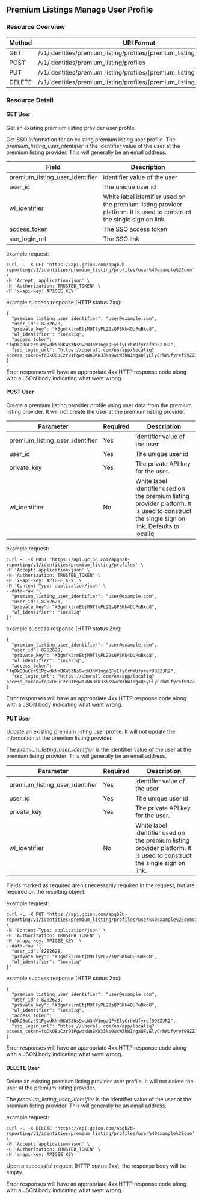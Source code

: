 ## Premium Listings Manage User Profile

### Resource Overview

| Method | URI Format |
|---|---|
| GET | /v1/identities/premium_listing/profiles/[premium_listing_user_identifier]
| POST | /v1/identities/premium_listing/profiles
| PUT | /v1/identities/premium_listing/profiles/[premium_listing_user_identifier]
| DELETE | /v1/identities/premium_listing/profiles/[premium_listing_user_identifier]

### Resource Detail

#### GET User

Get an existing premium listing provider user profile.

Get SSO information for an existing premium listing user profile.  The *premium_listing_user_identifier* is the identifier value of the user at the premium listing provider.  This will generally be an email address.

|Field|Description|
|---|---|
|premium_listing_user_identifier|identifier value of the user|
|user_id|The unique user id|
|wl_identifier|White label identifier used on the premium listing provider platform.  It is used to construct the single sign on link.|
|access_token|The SSO access token|
|sso_login_url|The SSO link|

example request: 

```
curl -L -X GET 'https://api.gcion.com/apgb2b-reporting/v1/identities/premium_listing/profiles/user%40example%2Ecom' \
-H 'Accept: application/json' \
-H 'Authorization: TRUSTED_TOKEN' \
-H 'x-api-key: APIGEE_KEY'
```

example success response (HTTP status 2xx):

```
{
  "premium_listing_user_identifier": "user@example.com",
  "user_id": 8282628,
  "private_key": "X3gnfklrmEtjM9TlyPL22sQPSKk4QUPuBko8",
  "wl_identifier": "localiq",
  "access_token": "fqDkOBuCzr91PgwdkNnBKW33Ns9wcW3hW1ngaQFyElyCrhWUfyref99ZZJR2",
  "sso_login_url": "https://uberall.com/en/app/localiq?access_token=fqDkOBuCzr91PgwdkNnBKW33Ns9wcW3hW1ngaQFyElyCrhWUfyref99ZZJR2"
}
```

Error responses will have an appropriate 4xx HTTP response code along with a JSON body indicating what went wrong.

#### POST User

Create a premium listing provider profile using user data from the premium listing provider.  It will not create the user at the premium listing provider.

|Parameter|Required|Description|
|---|---|---|
|premium_listing_user_identifier|Yes|identifier value of the user|
|user_id|Yes|The unique user id|
|private_key|Yes|The private API key for the user.|
|wl_identifier|No|White label identifier used on the premium listing provider platform.  It is used to construct the single sign on link.  Defaults to localiq|

example request: 

```
curl -L -X POST 'https://api.gcion.com/apgb2b-reporting/v1/identities/premium_listing/profiles' \
-H 'Accept: application/json' \
-H 'Authorization: TRUSTED_TOKEN' \
-H 'x-api-key: APIGEE_KEY' \
-H 'Content-Type: application/json' \
--data-raw '{
  "premium_listing_user_identifier": "user@example.com",
  "user_id": 8282628,
  "private_key": "X3gnfklrmEtjM9TlyPL22sQPSKk4QUPuBko8",
  "wl_identifier": "localiq"
}'
```

example success response (HTTP status 2xx):

```
{
  "premium_listing_user_identifier": "user@example.com",
  "user_id": 8282628,
  "private_key": "X3gnfklrmEtjM9TlyPL22sQPSKk4QUPuBko8",
  "wl_identifier": "localiq",
  "access_token": "fqDkOBuCzr91PgwdkNnBKW33Ns9wcW3hW1ngaQFyElyCrhWUfyref99ZZJR2",
  "sso_login_url": "https://uberall.com/en/app/localiq?access_token=fqDkOBuCzr91PgwdkNnBKW33Ns9wcW3hW1ngaQFyElyCrhWUfyref99ZZJR2"
}
```

Error responses will have an appropriate 4xx HTTP response code along with a JSON body indicating what went wrong.

#### PUT User

Update an existing premium listing user profile.  It will not update the information at the premium listing provider.

The *premium_listing_user_identifier* is the identifier value of the user at the premium listing provider.  This will generally be an email address.

|Parameter|Required|Description|
|---|---|---|
|premium_listing_user_identifier|Yes|identifier value of the user|
|user_id|Yes|The unique user id|
|private_key|Yes|The private API key for the user.|
|wl_identifier|No|White label identifier used on the premium listing provider platform.  It is used to construct the single sign on link.|

Fields marked as required aren't necessarily required in the request, but are required on the resulting object.

example request: 

```
curl -L -X PUT 'https://api.gcion.com/apgb2b-reporting/v1/identities/premium_listing/profiles/user%40example%2Ecomcom' \
-H 'Content-Type: application/json' \
-H 'Authorization: TRUSTED_TOKEN' \
-H 'x-api-key: APIGEE_KEY' \
--data-raw '{
  "user_id": 8282628,
  "private_key": "X3gnfklrmEtjM9TlyPL22sQPSKk4QUPuBko8",
  "wl_identifier": "localiq"
}'
```

example success response (HTTP status 2xx):

```
{
  "premium_listing_user_identifier": "user@example.com",
  "user_id": 8282628,
  "private_key": "X3gnfklrmEtjM9TlyPL22sQPSKk4QUPuBko8",
  "wl_identifier": "localiq",
  "access_token": "fqDkOBuCzr91PgwdkNnBKW33Ns9wcW3hW1ngaQFyElyCrhWUfyref99ZZJR2",
  "sso_login_url": "https://uberall.com/en/app/localiq?access_token=fqDkOBuCzr91PgwdkNnBKW33Ns9wcW3hW1ngaQFyElyCrhWUfyref99ZZJR2"
}
```

Error responses will have an appropriate 4xx HTTP response code along with a JSON body indicating what went wrong.

#### DELETE User

Delete an existing premium listing provider user profile.  It will not delete the user at the premium listing provider.

The *premium_listing_user_identifier* is the identifier value of the user at the premium listing provider.  This will generally be an email address.

example request: 

```
curl -L -X DELETE 'https://api.gcion.com/apgb2b-reporting/v1/identities/premium_listing/profiles/user%40example%2Ecom' \
-H 'Accept: application/json' \
-H 'Authorization: TRUSTED_TOKEN' \
-H 'x-api-key: APIGEE_KEY'
```

Upon a successful request (HTTP status 2xx), the response body will be empty.

Error responses will have an appropriate 4xx HTTP response code along with a JSON body indicating what went wrong.
